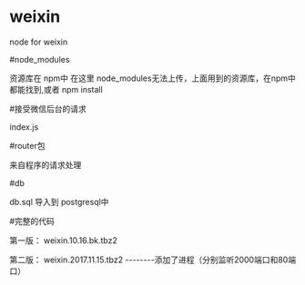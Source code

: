 # weixin

node for weixin

#node_modules

资源库在 npm中
在这里 node_modules无法上传，上面用到的资源库，在npm中都能找到,或者 npm install 

#接受微信后台的请求

 index.js
 
#router包

  来自程序的请求处理
  
#db

  db.sql 导入到 postgresql中

#完整的代码

第一版：  weixin.10.16.bk.tbz2

第二版： weixin.2017.11.15.tbz2
--------添加了进程（分别监听2000端口和80端口）

